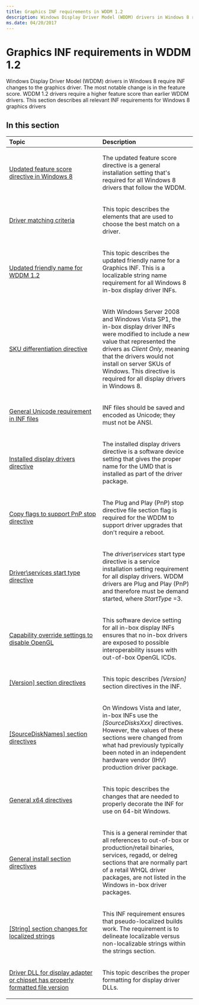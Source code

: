 ```yaml
---
title: Graphics INF requirements in WDDM 1.2
description: Windows Display Driver Model (WDDM) drivers in Windows 8 require INF changes to the graphics driver.
ms.date: 04/20/2017
---
```


# Graphics INF requirements in WDDM 1.2


Windows Display Driver Model (WDDM) drivers in Windows 8 require INF changes to the graphics driver. The most notable change is in the feature score. WDDM 1.2 drivers require a higher feature score than earlier WDDM drivers. This section describes all relevant INF requirements for Windows 8 graphics drivers

## <span id="in_this_section"></span>In this section


<table>
<colgroup>
<col width="50%" />
<col width="50%" />
</colgroup>
<thead>
<tr class="header">
<th align="left">Topic</th>
<th align="left">Description</th>
</tr>
</thead>
<tbody>
<tr class="odd">
<td align="left"><p><a href="updated-feature-score-directive.md" data-raw-source="[Updated feature score directive in Windows 8](updated-feature-score-directive.md)">Updated feature score directive in Windows 8</a></p></td>
<td align="left"><p>The updated feature score directive is a general installation setting that's required for all Windows 8 drivers that follow the WDDM.</p></td>
</tr>
<tr class="even">
<td align="left"><p><a href="driver-matching-criteria.md" data-raw-source="[Driver matching criteria](driver-matching-criteria.md)">Driver matching criteria</a></p></td>
<td align="left"><p>This topic describes the elements that are used to choose the best match on a driver.</p></td>
</tr>
<tr class="odd">
<td align="left"><p><a href="updated-friendly-name.md" data-raw-source="[Updated friendly name for WDDM 1.2](updated-friendly-name.md)">Updated friendly name for WDDM 1.2</a></p></td>
<td align="left"><p>This topic describes the updated friendly name for a Graphics INF. This is a localizable string name requirement for all Windows 8 in-box display driver INFs.</p></td>
</tr>
<tr class="even">
<td align="left"><p><a href="sku-differentiation-directive.md" data-raw-source="[SKU differentiation directive](sku-differentiation-directive.md)">SKU differentiation directive</a></p></td>
<td align="left"><p>With Windows Server 2008 and Windows Vista SP1, the in-box display driver INFs were modified to include a new value that represented the drivers as <em>Client Only</em>, meaning that the drivers would not install on server SKUs of Windows. This directive is required for all display drivers in Windows 8.</p></td>
</tr>
<tr class="odd">
<td align="left"><p><a href="general-unicode-requirement.md" data-raw-source="[General Unicode requirement in INF files](general-unicode-requirement.md)">General Unicode requirement in INF files</a></p></td>
<td align="left"><p>INF files should be saved and encoded as Unicode; they must not be ANSI.</p></td>
</tr>
<tr class="even">
<td align="left"><p><a href="installed-display-drivers-directive.md" data-raw-source="[Installed display drivers directive](installed-display-drivers-directive.md)">Installed display drivers directive</a></p></td>
<td align="left"><p>The installed display drivers directive is a software device setting that gives the proper name for the UMD that is installed as part of the driver package.</p></td>
</tr>
<tr class="odd">
<td align="left"><p><a href="copy-flags-to-support-pnp-stop-directive.md" data-raw-source="[Copy flags to support PnP stop directive](copy-flags-to-support-pnp-stop-directive.md)">Copy flags to support PnP stop directive</a></p></td>
<td align="left"><p>The Plug and Play (PnP) stop directive file section flag is required for the WDDM to support driver upgrades that don't require a reboot.</p></td>
</tr>
<tr class="even">
<td align="left"><p><a href="driver-services-start-type-directive.md" data-raw-source="[Driver\services start type directive](driver-services-start-type-directive.md)">Driver\services start type directive</a></p></td>
<td align="left"><p>The <em>driver\services</em> start type directive is a service installation setting requirement for all display drivers. WDDM drivers are Plug and Play (PnP) and therefore must be demand started, where <em>StartType</em> =3.</p></td>
</tr>
<tr class="odd">
<td align="left"><p><a href="capability-override-settings-to-disable-opengl.md" data-raw-source="[Capability override settings to disable OpenGL](capability-override-settings-to-disable-opengl.md)">Capability override settings to disable OpenGL</a></p></td>
<td align="left"><p>This software device setting for all in-box display INFs ensures that no in-box drivers are exposed to possible interoperability issues with out-of-box OpenGL ICDs.</p></td>
</tr>
<tr class="even">
<td align="left"><p><a href="-version--section-directives.md" data-raw-source="[[Version] section directives](-version--section-directives.md)">[Version] section directives</a></p></td>
<td align="left"><p>This topic describes <em>[Version]</em> section directives in the INF.</p></td>
</tr>
<tr class="odd">
<td align="left"><p><a href="-sourcedisknames--section-directives.md" data-raw-source="[[SourceDiskNames] section directives](-sourcedisknames--section-directives.md)">[SourceDiskNames] section directives</a></p></td>
<td align="left"><p>On Windows Vista and later, in-box INFs use the <em>[SourceDisksXxx]</em> directives. However, the values of these sections were changed from what had previously typically been noted in an independent hardware vendor (IHV) production driver package.</p></td>
</tr>
<tr class="even">
<td align="left"><p><a href="general-x64-directives.md" data-raw-source="[General x64 directives](general-x64-directives.md)">General x64 directives</a></p></td>
<td align="left"><p>This topic describes the changes that are needed to properly decorate the INF for use on 64-bit Windows.</p></td>
</tr>
<tr class="odd">
<td align="left"><p><a href="general-install-section-directives.md" data-raw-source="[General install section directives](general-install-section-directives.md)">General install section directives</a></p></td>
<td align="left"><p>This is a general reminder that all references to out-of-box or production/retail binaries, services, regadd, or delreg sections that are normally part of a retail WHQL driver packages, are not listed in the Windows in-box driver packages.</p></td>
</tr>
<tr class="even">
<td align="left"><p><a href="-string--section-changes-for-localized-strings.md" data-raw-source="[[String] section changes for localized strings](-string--section-changes-for-localized-strings.md)">[String] section changes for localized strings</a></p></td>
<td align="left"><p>This INF requirement ensures that pseudo-localized builds work. The requirement is to delineate localizable versus non-localizable strings within the strings section.</p></td>
</tr>
<tr class="odd">
<td align="left"><p><a href="driver-dll-for-display-adapter-or-chipset-has-properly-formatted-file-version.md" data-raw-source="[Driver DLL for display adapter or chipset has properly formatted file version](driver-dll-for-display-adapter-or-chipset-has-properly-formatted-file-version.md)">Driver DLL for display adapter or chipset has properly formatted file version</a></p></td>
<td align="left"><p>This topic describes the proper formatting for display driver DLLs.</p></td>
</tr>
</tbody>
</table>

 

 

 





